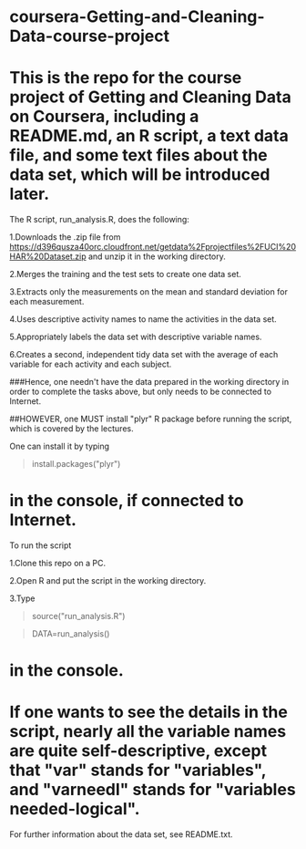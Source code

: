 coursera-Getting-and-Cleaning-Data-course-project
=================================================

This is the repo for the course project of Getting and Cleaning Data on Coursera, including a README.md, an R script, a text data file, and some text files about the data set, which will be introduced later.
========================================================================================================================

The R script, run_analysis.R, does the following:

1.Downloads the .zip file from https://d396qusza40orc.cloudfront.net/getdata%2Fprojectfiles%2FUCI%20HAR%20Dataset.zip and unzip it in the working directory.

2.Merges the training and the test sets to create one data set.

3.Extracts only the measurements on the mean and standard deviation for each measurement.

4.Uses descriptive activity names to name the activities in the data set.

5.Appropriately labels the data set with descriptive variable names.

6.Creates a second, independent tidy data set with the average of each variable for each activity and each subject.

###Hence, one needn't have the data prepared in the working directory in order to complete the tasks above, but only needs to be connected to Internet.

##HOWEVER, one MUST install "plyr" R package before running the script, which is covered by the lectures.

One can install it by typing

>install.packages("plyr")

in the console, if connected to Internet.
==========================================================================================================================

To run the script

1.Clone this repo on a PC.

2.Open R and put the script in the working directory.

3.Type
  
>source("run_analysis.R")

>DATA=run_analysis()

in the console.
==========================================================================================================================

If one wants to see the details in the script, nearly all the variable names are quite self-descriptive, except that "var" stands for "variables", and "varneedl" stands for "variables needed-logical".
==========================================================================================================================

For further information about the data set, see README.txt.
